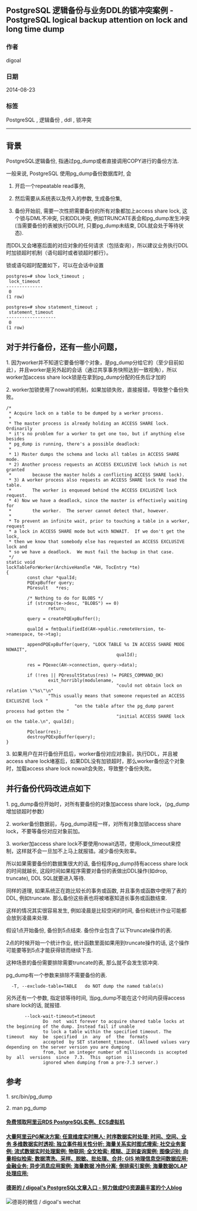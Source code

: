 ## PostgreSQL 逻辑备份与业务DDL的锁冲突案例 - PostgreSQL logical backup attention on lock and long time dump   
                                                                                                                
### 作者                                                                                                                                                             
digoal                                                                                                           
                                                                                                                  
### 日期                                                                                                             
2014-08-23                                                                                                            
                                                                                                              
### 标签                                                                                                           
PostgreSQL , 逻辑备份 , ddl , 锁冲突                       
                                                                                                                
----                                                                                                          
                                                                                                                   
## 背景                        
PostgreSQL逻辑备份, 指通过pg_dump或者直接调用COPY进行的备份方法.  
  
一般来说, PostgreSQL 使用pg_dump备份数据库时, 会  
  
1. 开启一个repeatable read事务,   
  
2. 然后需要从系统表以及传入的参数, 生成备份集,   
  
3. 备份开始前, 需要一次性把需要备份的所有对象都加上access share lock, 这个锁与DML不冲突, 只和DDL冲突, 例如TRUNCATE表会和pg_dump发生冲突(当需要备份的表被执行DDL时, 只要pg_dump未结束, DDL就会处于等待状态).  
  
而DDL又会堵塞后面的对应对象的任何请求（包括查询），所以建议业务执行DDL时加锁超时机制（语句超时或者锁超时都行）。  
  
锁或语句超时配置如下，可以在会话中设置    
  
```  
postgres=# show lock_timeout ;  
 lock_timeout   
--------------  
 0  
(1 row)  
  
postgres=# show statement_timeout ;  
 statement_timeout   
-------------------  
 0  
(1 row)  
```  
  
## 对于并行备份，还有一些小问题，  
  
1\. 因为worker并不知道它要备份哪个对象，是pg_dump分给它的（至少目前如此），并且worker是另外起的会话（通过共享事务快照达到一致视角），所以worker加access share lock锁是在拿到pg_dump分配的任务后才加的  
  
2\. worker加锁使用了nowait的机制，如果加锁失败，直接报错，导致整个备份失败。  
  
```
/*
 * Acquire lock on a table to be dumped by a worker process.
 *
 * The master process is already holding an ACCESS SHARE lock.  Ordinarily
 * it's no problem for a worker to get one too, but if anything else besides
 * pg_dump is running, there's a possible deadlock:
 *
 * 1) Master dumps the schema and locks all tables in ACCESS SHARE mode.
 * 2) Another process requests an ACCESS EXCLUSIVE lock (which is not granted
 *        because the master holds a conflicting ACCESS SHARE lock).
 * 3) A worker process also requests an ACCESS SHARE lock to read the table.
 *        The worker is enqueued behind the ACCESS EXCLUSIVE lock request.
 * 4) Now we have a deadlock, since the master is effectively waiting for
 *        the worker.  The server cannot detect that, however.
 *
 * To prevent an infinite wait, prior to touching a table in a worker, request
 * a lock in ACCESS SHARE mode but with NOWAIT.  If we don't get the lock,
 * then we know that somebody else has requested an ACCESS EXCLUSIVE lock and
 * so we have a deadlock.  We must fail the backup in that case.
 */
static void
lockTableForWorker(ArchiveHandle *AH, TocEntry *te)
{
        const char *qualId;
        PQExpBuffer query;
        PGresult   *res;

        /* Nothing to do for BLOBS */
        if (strcmp(te->desc, "BLOBS") == 0)
                return;

        query = createPQExpBuffer();

        qualId = fmtQualifiedId(AH->public.remoteVersion, te->namespace, te->tag);

        appendPQExpBuffer(query, "LOCK TABLE %s IN ACCESS SHARE MODE NOWAIT",
                                          qualId);

        res = PQexec(AH->connection, query->data);

        if (!res || PQresultStatus(res) != PGRES_COMMAND_OK)
                exit_horribly(modulename,
                                          "could not obtain lock on relation \"%s\"\n"
                "This usually means that someone requested an ACCESS EXCLUSIVE lock "
                          "on the table after the pg_dump parent process had gotten the "
                                          "initial ACCESS SHARE lock on the table.\n", qualId);

        PQclear(res);
        destroyPQExpBuffer(query);
}
```
  
3\. 如果用户在并行备份开启后，worker备份对应对象前，执行DDL，并且被access share lock堵塞后，如果DDL没有加锁超时，那么worker备份这个对象时，加载access share lock nowait会失败，导致整个备份失败。  
  
## 并行备份代码改进点如下  
  
1\. pg_dump备份开始时，对所有要备份的对象加access share lock，（pg_dump增加锁超时参数）  
  
2\. worker备份数据前，与pg_dump进程一样，对所有对象加锁access share lock，不要等备份对应对象前加。  
  
3\. worker加access share lock不要使用nowait选项，使用lock_timeout来控制，这样就不会一旦加不上马上就报错。减少备份失败率。  
  
所以如果需要备份的数据集很大的话, 备份程序pg_dump持有access share lock的时间就越长, 这段时间如果程序需要对备份的表做出DDL操作(如drop, truncate), DDL SQL就要进入等待.  
  
同样的道理, 如果系统正在跑比较长的事务或函数, 并且事务或函数中使用了表的DDL, 例如truncate. 那么备份这些表也将被堵塞知道长事务或函数结束.  
  
这样的情况其实很容易发生, 例如凌晨是比较空闲的时间, 备份和统计作业可能都会放到凌晨来处理.  
  
假设1点开始备份, 备份到5点结束. 备份作业包含了以下truncate操作的表.  
  
2点的时候开始一个统计作业, 统计函数里面如果用到truncate操作的话, 这个操作可能要等到5点才能获得锁而继续下去.  
  
这种场景的备份需要排除需要truncate的表, 那么就不会发生锁冲突.  
  
pg_dump有一个参数来排除不需要备份的表.  
  
```  
  -T, --exclude-table=TABLE   do NOT dump the named table(s)  
```  
  
另外还有一个参数, 指定锁等待时间, 当pg_dump不能在这个时间内获得access share lock的话, 就报错.  
  
```  
       --lock-wait-timeout=timeout  
              Do  not  wait forever to acquire shared table locks at the beginning of the dump. Instead fail if unable  
              to lock a table within the specified timeout. The timeout  may  be  specified  in  any  of  the  formats  
              accepted  by SET statement_timeout. (Allowed values vary depending on the server version you are dumping  
              from, but an integer number of milliseconds is accepted by  all  versions  since  7.3.  This  option  is  
              ignored when dumping from a pre-7.3 server.)  
```  
  
## 参考  
1\. src/bin/pg_dump  
  
2\. man pg_dump  
  
  
  
  
  
  
  
  
  
  
  
  
  
  
  
  
  
  
  
  
  
  
  
  
  
  
  
  
  
  
  
  
  
  
  
  
  
#### [免费领取阿里云RDS PostgreSQL实例、ECS虚拟机](https://www.aliyun.com/database/postgresqlactivity "57258f76c37864c6e6d23383d05714ea")
  
  
#### [大量阿里云PG解决方案: 任意维度实时圈人; 时序数据实时处理; 时间、空间、业务 多维数据实时透视; 独立事件相关性分析; 海量关系实时图式搜索; 社交业务案例; 流式数据实时处理案例; 物联网; 全文检索; 模糊、正则查询案例; 图像识别; 向量相似检索; 数据清洗、采样、脱敏、批处理、合并; GIS 地理信息空间数据应用; 金融业务; 异步消息应用案例; 海量数据 冷热分离; 倒排索引案例; 海量数据OLAP处理应用;](https://yq.aliyun.com/topic/118 "40cff096e9ed7122c512b35d8561d9c8")
  
  
#### [德哥的 / digoal's PostgreSQL文章入口 - 努力做成PG资源最丰富的个人blog](https://github.com/digoal/blog/blob/master/README.md "22709685feb7cab07d30f30387f0a9ae")
  
  
![德哥的微信 / digoal's wechat](../pic/digoal_weixin.jpg "f7ad92eeba24523fd47a6e1a0e691b59")
  
